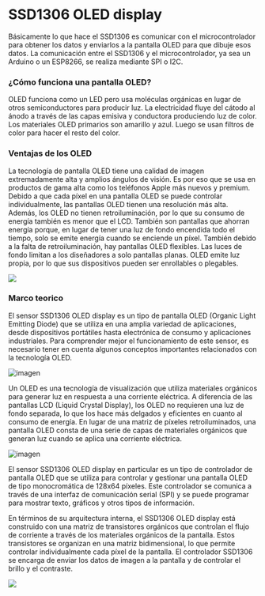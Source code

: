 # SSD1306 OLED display

Básicamente lo que hace el SSD1306 es comunicar con el microcontrolador para obtener los datos y enviarlos a la pantalla OLED para que dibuje esos datos. La comunicación entre el SSD1306 y el microcontrolador, ya sea un Arduino o un ESP8266, se realiza mediante SPI o I2C. 

### ¿Cómo funciona una pantalla OLED?
OLED funciona como un LED pero usa moléculas orgánicas en lugar de otros semiconductores para producir luz. La electricidad fluye del cátodo al ánodo a través de las capas emisiva y conductora produciendo luz de color. Los materiales OLED primarios son amarillo y azul. Luego se usan filtros de color para hacer el resto del color.

 
### Ventajas de los OLED
La tecnología de pantalla OLED tiene una calidad de imagen extremadamente alta y amplios ángulos de visión. Es por eso que se usa en productos de gama alta como los teléfonos Apple más nuevos y premium. Debido a que cada píxel en una pantalla OLED se puede controlar individualmente, las pantallas OLED tienen una resolución más alta. Además, los OLED no tienen retroiluminación, por lo que su consumo de energía también es menor que el LCD. También son pantallas que ahorran energía porque, en lugar de tener una luz de fondo encendida todo el tiempo, solo se emite energía cuando se enciende un píxel. También debido a la falta de retroiluminación, hay pantallas OLED flexibles. Las luces de fondo limitan a los diseñadores a solo pantallas planas. OLED emite luz propia, por lo que sus dispositivos pueden ser enrollables o plegables.

![](https://www.scienceabc.com/innovation/what-is-oled-and-how-does-it-work.html.jpg)

### Marco teorico

El sensor SSD1306 OLED display es un tipo de pantalla OLED (Organic Light Emitting Diode) que se utiliza en una amplia variedad de aplicaciones, desde dispositivos portátiles hasta electrónica de consumo y aplicaciones industriales. Para comprender mejor el funcionamiento de este sensor, es necesario tener en cuenta algunos conceptos importantes relacionados con la tecnología OLED.

![imagen](https://www.sujetamelachispa.es/wp-content/uploads/2021/01/oled2Recortada-3-768x519.jpg)

Un OLED es una tecnología de visualización que utiliza materiales orgánicos para generar luz en respuesta a una corriente eléctrica. A diferencia de las pantallas LCD (Liquid Crystal Display), los OLED no requieren una luz de fondo separada, lo que los hace más delgados y eficientes en cuanto al consumo de energía. En lugar de una matriz de píxeles retroiluminados, una pantalla OLED consta de una serie de capas de materiales orgánicos que generan luz cuando se aplica una corriente eléctrica.


![imagen](https://programarfacil.com/wp-content/uploads/2020/02/pineado-pantalla-oled-arduino-esp8266-02.jpg)


El sensor SSD1306 OLED display en particular es un tipo de controlador de pantalla OLED que se utiliza para controlar y gestionar una pantalla OLED de tipo monocromática de 128x64 píxeles. Este controlador se comunica a través de una interfaz de comunicación serial (SPI) y se puede programar para mostrar texto, gráficos y otros tipos de información.

En términos de su arquitectura interna, el SSD1306 OLED display está construido con una matriz de transistores orgánicos que controlan el flujo de corriente a través de los materiales orgánicos de la pantalla. Estos transistores se organizan en una matriz bidimensional, lo que permite controlar individualmente cada píxel de la pantalla. El controlador SSD1306 se encarga de enviar los datos de imagen a la pantalla y de controlar el brillo y el contraste.

![](https://programarfacil.com/wp-content/uploads/2020/02/memoria-ram-pantalla-oled-arduino.jpg)
